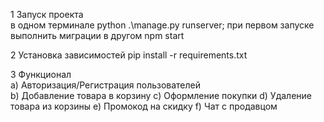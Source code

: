 1 Запуск проекта  
в одном терминале 
python .\manage.py runserver;
при первом запуске выполнить миграции
в другом npm start

2 Установка зависимостей
pip install -r requirements.txt

3 Функционал  
a)  Авторизация/Регистрация пользователей  
b)  Добавление товара в корзину
c)  Оформление покупки
d)  Удаление товара из корзины
e)  Промокод на скидку
f)  Чат с продавцом

